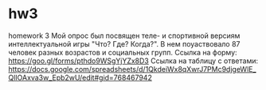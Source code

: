 # hw3
homework 3
Мой опрос был посвящен теле- и спортивной версиям интеллектуальной игры "Что? Где? Когда?".
В нем поуаствовало 87 человек разных возрастов и социальных групп.
Ссылка на форму: https://goo.gl/forms/pthdo9WSgYjYZx8D3
Ссылка на таблицу с ответами: https://docs.google.com/spreadsheets/d/1QkdeiWx8qXwrJ7PMc9djgeWlE_QlIOAxva3w_Epb2wU/edit#gid=768467942
